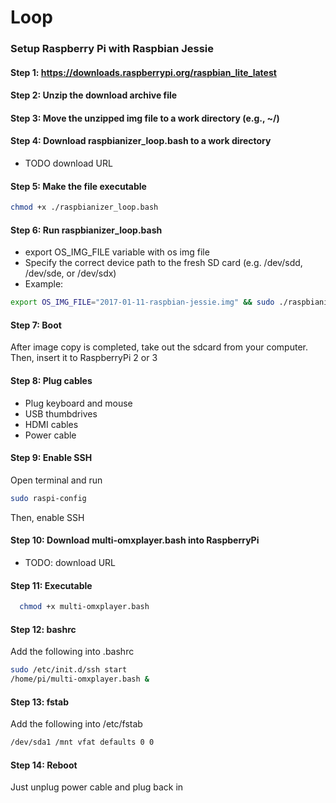 # Loop
### Setup Raspberry Pi with Raspbian Jessie
#### Step 1: https://downloads.raspberrypi.org/raspbian_lite_latest
#### Step 2: Unzip the download archive file
#### Step 3: Move the unzipped img file to a work directory (e.g., ~/)
#### Step 4: Download raspbianizer_loop.bash to a work directory
- TODO download URL
#### Step 5: Make the file executable
```sh
chmod +x ./raspbianizer_loop.bash
```
#### Step 6: Run raspbianizer_loop.bash
- export OS_IMG_FILE variable with os img file
- Specify the correct device path to the fresh SD card (e.g. /dev/sdd, /dev/sde, or /dev/sdx)
- Example:
```sh
export OS_IMG_FILE="2017-01-11-raspbian-jessie.img" && sudo ./raspbianizer_loop.sh /dev/sdx
```

#### Step 7: Boot
After image copy is completed, take out the sdcard from your computer.
Then, insert it to RaspberryPi 2 or 3

#### Step 8: Plug cables
- Plug keyboard and mouse
- USB thumbdrives
- HDMI cables
- Power cable

#### Step 9: Enable SSH
Open terminal and run
```sh
sudo raspi-config
```
Then, enable SSH

#### Step 10: Download multi-omxplayer.bash into RaspberryPi
- TODO: download URL

#### Step 11: Executable
```sh
  chmod +x multi-omxplayer.bash
```

#### Step 12: bashrc
Add the following into .bashrc
```sh
sudo /etc/init.d/ssh start
/home/pi/multi-omxplayer.bash &
```

#### Step 13: fstab
Add the following into /etc/fstab
```sh
/dev/sda1 /mnt vfat defaults 0 0
```

#### Step 14: Reboot
Just unplug power cable and plug back in
